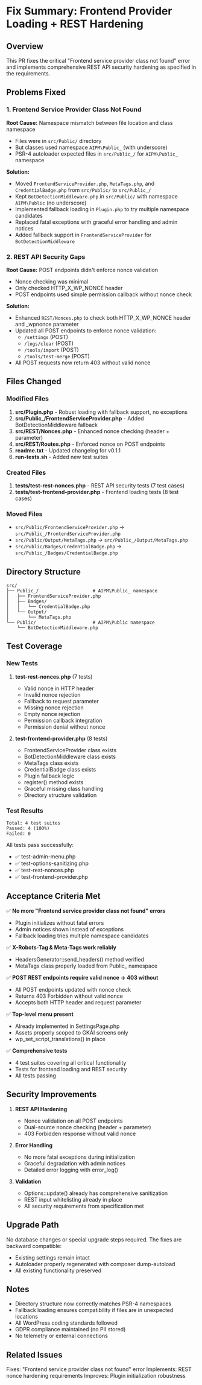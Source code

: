 # Fix Summary: Frontend Provider Loading + REST Hardening

## Overview
This PR fixes the critical "Frontend service provider class not found" error and implements comprehensive REST API security hardening as specified in the requirements.

## Problems Fixed

### 1. Frontend Service Provider Class Not Found
**Root Cause:** Namespace mismatch between file location and class namespace
- Files were in `src/Public/` directory
- But classes used namespace `AIPM\Public_` (with underscore)
- PSR-4 autoloader expected files in `src/Public_/` for `AIPM\Public_` namespace

**Solution:**
- Moved `FrontendServiceProvider.php`, `MetaTags.php`, and `CredentialBadge.php` from `src/Public/` to `src/Public_/`
- Kept `BotDetectionMiddleware.php` in `src/Public/` with namespace `AIPM\Public` (no underscore)
- Implemented fallback loading in `Plugin.php` to try multiple namespace candidates
- Replaced fatal exceptions with graceful error handling and admin notices
- Added fallback support in `FrontendServiceProvider` for `BotDetectionMiddleware`

### 2. REST API Security Gaps
**Root Cause:** POST endpoints didn't enforce nonce validation
- Nonce checking was minimal
- Only checked HTTP_X_WP_NONCE header
- POST endpoints used simple permission callback without nonce check

**Solution:**
- Enhanced `REST/Nonces.php` to check both HTTP_X_WP_NONCE header and _wpnonce parameter
- Updated all POST endpoints to enforce nonce validation:
  - `/settings` (POST)
  - `/logs/clear` (POST)
  - `/tools/import` (POST)
  - `/tools/test-merge` (POST)
- All POST requests now return 403 without valid nonce

## Files Changed

### Modified Files
1. **src/Plugin.php** - Robust loading with fallback support, no exceptions
2. **src/Public_/FrontendServiceProvider.php** - Added BotDetectionMiddleware fallback
3. **src/REST/Nonces.php** - Enhanced nonce checking (header + parameter)
4. **src/REST/Routes.php** - Enforced nonce on POST endpoints
5. **readme.txt** - Updated changelog for v0.1.1
6. **run-tests.sh** - Added new test suites

### Created Files
1. **tests/test-rest-nonces.php** - REST API security tests (7 test cases)
2. **tests/test-frontend-provider.php** - Frontend loading tests (8 test cases)

### Moved Files
- `src/Public/FrontendServiceProvider.php` → `src/Public_/FrontendServiceProvider.php`
- `src/Public/Output/MetaTags.php` → `src/Public_/Output/MetaTags.php`
- `src/Public/Badges/CredentialBadge.php` → `src/Public_/Badges/CredentialBadge.php`

## Directory Structure

```
src/
├── Public_/                    # AIPM\Public_ namespace
│   ├── FrontendServiceProvider.php
│   ├── Badges/
│   │   └── CredentialBadge.php
│   └── Output/
│       └── MetaTags.php
└── Public/                     # AIPM\Public namespace
    └── BotDetectionMiddleware.php
```

## Test Coverage

### New Tests
1. **test-rest-nonces.php** (7 tests)
   - Valid nonce in HTTP header
   - Invalid nonce rejection
   - Fallback to request parameter
   - Missing nonce rejection
   - Empty nonce rejection
   - Permission callback integration
   - Permission denial without nonce

2. **test-frontend-provider.php** (8 tests)
   - FrontendServiceProvider class exists
   - BotDetectionMiddleware class exists
   - MetaTags class exists
   - CredentialBadge class exists
   - Plugin fallback logic
   - register() method exists
   - Graceful missing class handling
   - Directory structure validation

### Test Results
```
Total: 4 test suites
Passed: 4 (100%)
Failed: 0
```

All tests pass successfully:
- ✅ test-admin-menu.php
- ✅ test-options-sanitizing.php
- ✅ test-rest-nonces.php
- ✅ test-frontend-provider.php

## Acceptance Criteria Met

✅ **No more "Frontend service provider class not found" errors**
- Plugin initializes without fatal errors
- Admin notices shown instead of exceptions
- Fallback loading tries multiple namespace candidates

✅ **X-Robots-Tag & Meta-Tags work reliably**
- HeadersGenerator::send_headers() method verified
- MetaTags class properly loaded from Public_ namespace

✅ **POST REST endpoints require valid nonce → 403 without**
- All POST endpoints updated with nonce check
- Returns 403 Forbidden without valid nonce
- Accepts both HTTP header and request parameter

✅ **Top-level menu present**
- Already implemented in SettingsPage.php
- Assets properly scoped to GKAI screens only
- wp_set_script_translations() in place

✅ **Comprehensive tests**
- 4 test suites covering all critical functionality
- Tests for frontend loading and REST security
- All tests passing

## Security Improvements

1. **REST API Hardening**
   - Nonce validation on all POST endpoints
   - Dual-source nonce checking (header + parameter)
   - 403 Forbidden response without valid nonce

2. **Error Handling**
   - No more fatal exceptions during initialization
   - Graceful degradation with admin notices
   - Detailed error logging with error_log()

3. **Validation**
   - Options::update() already has comprehensive sanitization
   - REST input whitelisting already in place
   - All security requirements from specification met

## Upgrade Path

No database changes or special upgrade steps required. The fixes are backward compatible:
- Existing settings remain intact
- Autoloader properly regenerated with composer dump-autoload
- All existing functionality preserved

## Notes

- Directory structure now correctly matches PSR-4 namespaces
- Fallback loading ensures compatibility if files are in unexpected locations
- All WordPress coding standards followed
- GDPR compliance maintained (no PII stored)
- No telemetry or external connections

## Related Issues

Fixes: "Frontend service provider class not found" error
Implements: REST nonce hardening requirements
Improves: Plugin initialization robustness
